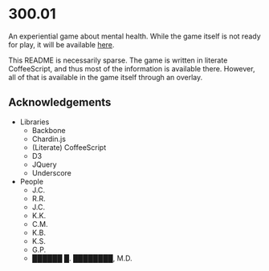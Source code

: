 300.01
======

An experiential game about mental health.  While the game itself is not ready
for play, it will be available [here](http://300.01.drab-makyo.com).

This README is necessarily sparse.  The game is written in literate
CoffeeScript, and thus most of the information is available there.  However, all
of that is available in the game itself through an overlay.

## Acknowledgements

* Libraries
    * Backbone
    * Chardin.js
    * (Literate) CoffeeScript
    * D3
    * JQuery
    * Underscore
* People
    * J.C.
    * R.R.
    * J.C.
    * K.K.
    * C.M.
    * K.B.
    * K.S.
    * G.P.
    * &#x2588;&#x2588;&#x2588;&#x2588;&#x2588;&#x2588; &#x2588;. &#x2588;&#x2588;&#x2588;&#x2588;&#x2588;&#x2588;&#x2588;&#x2588;, M.D.
